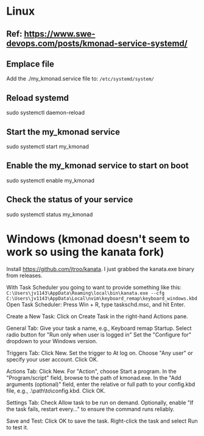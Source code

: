 # Linux
## Ref: https://www.swe-devops.com/posts/kmonad-service-systemd/

## Emplace file
Add the ./my_kmonad.service file to:
    `/etc/systemd/system/` 

## Reload systemd
sudo systemctl daemon-reload

## Start the my_kmonad service
sudo systemctl start my_kmonad

## Enable the my_kmonad service to start on boot
sudo systemctl enable my_kmonad

## Check the status of your service
sudo systemctl status my_kmonad

# Windows (kmonad doesn't seem to work so using the kanata fork)
Install https://github.com/jtroo/kanata. I just grabbed the kanata.exe binary from releases.

With Task Scheduler you going to want to provide something like this:
     `C:\Users\jv1143\AppData\Roaming\local\bin\kanata.exe --cfg C:\Users\jv1143\AppData\Local\nvim\keyboard_remap\keyboard_windows.kbd`
Open Task Scheduler:
    Press Win + R, type taskschd.msc, and hit Enter.

Create a New Task:
    Click on Create Task in the right-hand Actions pane.

General Tab:
    Give your task a name, e.g., Keyboard remap Startup.
    Select radio button for "Run only when user is logged in"
    Set the "Configure for" dropdown to your Windows version.

Triggers Tab:
    Click New.
    Set the trigger to At log on.
    Choose "Any user" or specify your user account.
    Click OK.

Actions Tab:
    Click New.
    For "Action", choose Start a program.
    In the "Program/script" field, browse to the path of kmonad.exe.
    In the "Add arguments (optional)" field, enter the relative or full path to your config.kbd file, e.g., .\path\to\config.kbd.
    Click OK.

Settings Tab:
    Check Allow task to be run on demand.
    Optionally, enable "If the task fails, restart every..." to ensure the command runs reliably.

Save and Test:
    Click OK to save the task.
    Right-click the task and select Run to test it.
